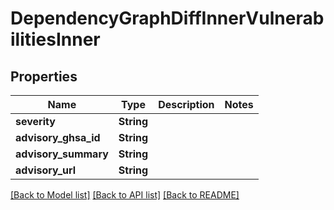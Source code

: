 # DependencyGraphDiffInnerVulnerabilitiesInner

## Properties

Name | Type | Description | Notes
------------ | ------------- | ------------- | -------------
**severity** | **String** |  | 
**advisory_ghsa_id** | **String** |  | 
**advisory_summary** | **String** |  | 
**advisory_url** | **String** |  | 

[[Back to Model list]](../README.md#documentation-for-models) [[Back to API list]](../README.md#documentation-for-api-endpoints) [[Back to README]](../README.md)



